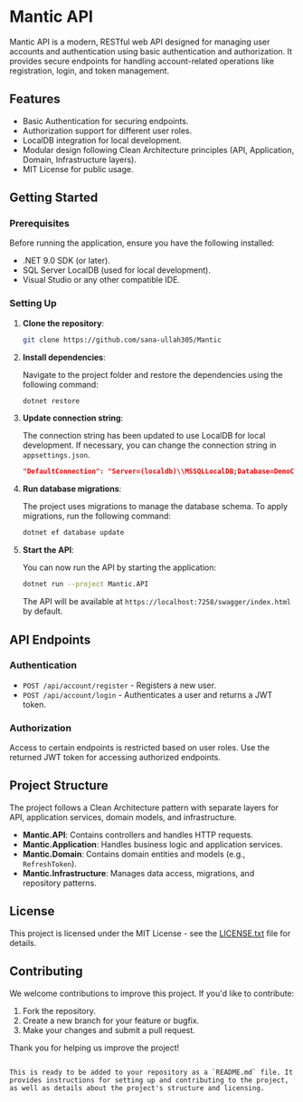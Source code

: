 # Mantic API

Mantic API is a modern, RESTful web API designed for managing user accounts and authentication using basic authentication and authorization. It provides secure endpoints for handling account-related operations like registration, login, and token management.

## Features

- Basic Authentication for securing endpoints.
- Authorization support for different user roles.
- LocalDB integration for local development.
- Modular design following Clean Architecture principles (API, Application, Domain, Infrastructure layers).
- MIT License for public usage.

## Getting Started

### Prerequisites

Before running the application, ensure you have the following installed:

- .NET 9.0 SDK (or later).
- SQL Server LocalDB (used for local development).
- Visual Studio or any other compatible IDE.

### Setting Up

1. **Clone the repository**:

   ```bash
   git clone https://github.com/sana-ullah305/Mantic
   ```

2. **Install dependencies**:

   Navigate to the project folder and restore the dependencies using the following command:

   ```bash
   dotnet restore
   ```

3. **Update connection string**:

   The connection string has been updated to use LocalDB for local development. If necessary, you can change the connection string in `appsettings.json`.

   ```json
   "DefaultConnection": "Server=(localdb)\\MSSQLLocalDB;Database=DemoCRUDWithCADb;Trusted_Connection=True;TrustServerCertificate=True;"
   ```

4. **Run database migrations**:

   The project uses migrations to manage the database schema. To apply migrations, run the following command:

   ```bash
   dotnet ef database update
   ```

5. **Start the API**:

   You can now run the API by starting the application:

   ```bash
   dotnet run --project Mantic.API
   ```

   The API will be available at `https://localhost:7258/swagger/index.html` by default.

## API Endpoints

### Authentication

- `POST /api/account/register` - Registers a new user.
- `POST /api/account/login` - Authenticates a user and returns a JWT token.

### Authorization

Access to certain endpoints is restricted based on user roles. Use the returned JWT token for accessing authorized endpoints.

## Project Structure

The project follows a Clean Architecture pattern with separate layers for API, application services, domain models, and infrastructure.

- **Mantic.API**: Contains controllers and handles HTTP requests.
- **Mantic.Application**: Handles business logic and application services.
- **Mantic.Domain**: Contains domain entities and models (e.g., `RefreshToken`).
- **Mantic.Infrastructure**: Manages data access, migrations, and repository patterns.

## License

This project is licensed under the MIT License - see the [LICENSE.txt](LICENSE.txt) file for details.

## Contributing

We welcome contributions to improve this project. If you'd like to contribute:

1. Fork the repository.
2. Create a new branch for your feature or bugfix.
3. Make your changes and submit a pull request.

Thank you for helping us improve the project!
```

This is ready to be added to your repository as a `README.md` file. It provides instructions for setting up and contributing to the project, as well as details about the project's structure and licensing.